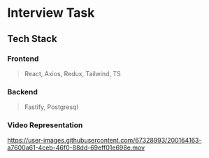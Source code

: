 # Interview Task

## Tech Stack
### Frontend
> React, Axios, Redux, Tailwind, TS
### Backend 
> Fastify, Postgresql

### Video Representation
https://user-images.githubusercontent.com/67328993/200164163-a7600a61-4ceb-46f0-88dd-69eff01e698e.mov
